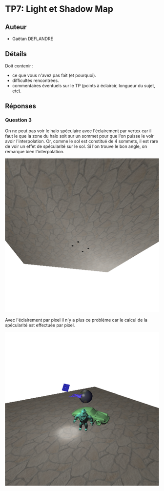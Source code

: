 TP7: Light et Shadow Map
========================


## Auteur

 - Gaëtan DEFLANDRE


## Détails

Doit contenir :
 - ce que vous n'avez pas fait (et pourquoi).
 - difficultés rencontrées.
 - commentaires éventuels sur le TP (points à éclaircir, longueur du
   sujet, etc).

## Réponses

### Question 3

On ne peut pas voir le halo spéculaire avec l'éclairement par vertex
car il faut le que la zone du halo soit sur un sommet pour que l'on
puisse le voir avoir l'interpolation. Or, comme le sol est constitué
de 4 sommets, il est rare de voir un effet de spécularité sur le
sol. Si l'on trouve le bon angle, on remarque bien l'interpolation.

![Interpolation de la spécularité](media/snapshot/capture_0004.png)

Avec l'éclairement par pixel il n'y a plus ce problème car le calcul
de la spécularité est effectuée par pixel.

![Eclairement par pixel](media/snapshot/capture_0003.png)
